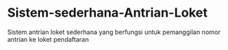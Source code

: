 # Sistem-sederhana-Antrian-Loket
Sistem antrian loket sederhana yang berfungsi untuk pemanggilan nomor antrian ke loket pendaftaran
